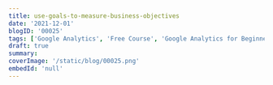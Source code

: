 ```yaml
---
title: use-goals-to-measure-business-objectives
date: '2021-12-01'
blogID: '00025'
tags: ['Google Analytics', 'Free Course', 'Google Analytics for Beginners']
draft: true
summary:
coverImage: '/static/blog/00025.png'
embedId: 'null'
---
```

